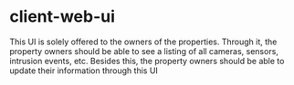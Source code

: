# client-web-ui
This UI is solely offered to the owners of the properties. Through it, the property owners should be able to see a listing of all cameras, sensors, intrusion events, etc. Besides this, the property owners should be able to update their information through this UI
